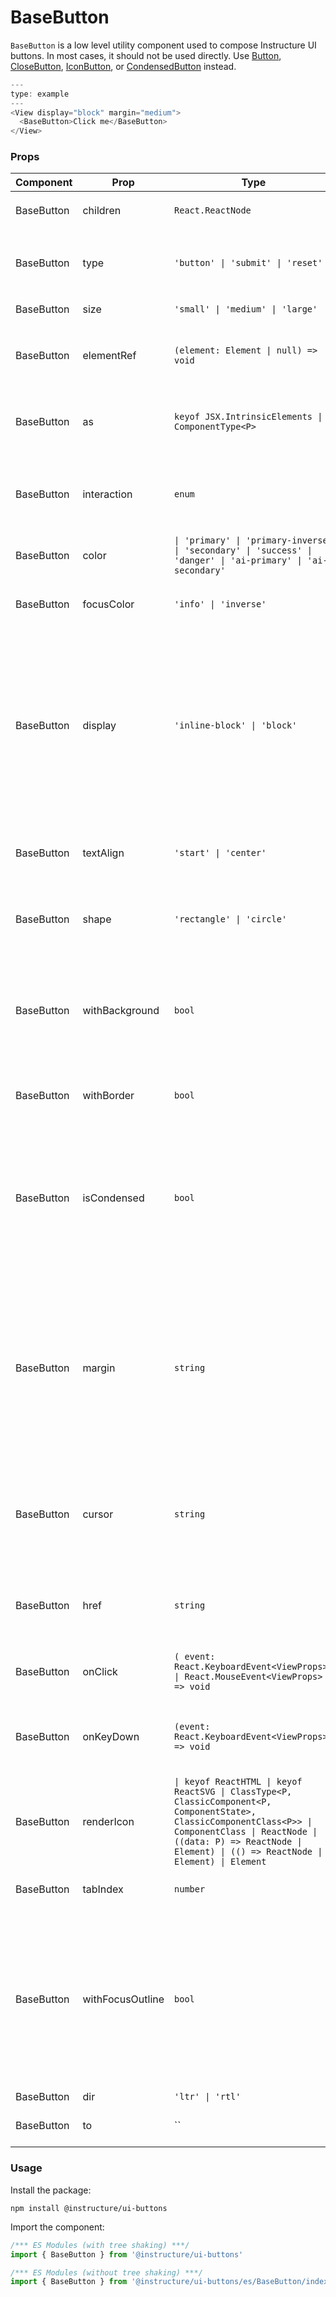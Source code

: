 # BaseButton


`BaseButton` is a low level utility component used to compose Instructure UI buttons. In most cases, it should not be used directly.
Use [Button](#Button), [CloseButton](#CloseButton), [IconButton](#IconButton), or [CondensedButton](#CondensedButton) instead.

```js
---
type: example
---
<View display="block" margin="medium">
  <BaseButton>Click me</BaseButton>
</View>
```


### Props

| Component | Prop | Type | Required | Default | Description |
|-----------|------|------|----------|---------|-------------|
| BaseButton | children | `React.ReactNode` | No | - | Specifies the `Button` children. |
| BaseButton | type | `'button' \| 'submit' \| 'reset'` | No | `'button'` | Specifies the type of the `Button`'s underlying html element. |
| BaseButton | size | `'small' \| 'medium' \| 'large'` | No | `'medium'` | The size of the `Button` |
| BaseButton | elementRef | `(element: Element \| null) => void` | No | - | Provides a reference to the `Button`'s underlying html element. |
| BaseButton | as | `keyof JSX.IntrinsicElements \| ComponentType<P>` | No | `'button'` | The element to render as the component root, `Button` by default. |
| BaseButton | interaction | `enum` | No | `undefined` | Specifies if interaction with the `Button` is enabled, disabled, or readonly. |
| BaseButton | color | `\| 'primary' \| 'primary-inverse' \| 'secondary' \| 'success' \| 'danger' \| 'ai-primary' \| 'ai-secondary'` | No | `'secondary'` | Specifies the color for the `Button`. |
| BaseButton | focusColor | `'info' \| 'inverse'` | No | - | Override the `Button`'s default focus outline color. |
| BaseButton | display | `'inline-block' \| 'block'` | No | `'inline-block'` | The `Button` display property. When set to `inline-block`, the `Button` displays inline with other elements. When set to block, the `Button` expands to fill the width of the container. |
| BaseButton | textAlign | `'start' \| 'center'` | No | `'start'` | Sets the alignment of the `Button` children and/or icon. |
| BaseButton | shape | `'rectangle' \| 'circle'` | No | `'rectangle'` | Specifies if the `Button` shape should be a circle or rectangle. |
| BaseButton | withBackground | `bool` | No | `true` | Specifies if the `Button` should render with a solid background. When false, the background is transparent. |
| BaseButton | withBorder | `bool` | No | `true` | Specifies if the `Button` should render with a border. |
| BaseButton | isCondensed | `bool` | No | `false` | Designates if the `Button` should render without padding. This option should only be set when `withBorder` and `withBackground` are also set to false. |
| BaseButton | margin | `string` | No | `'0'` | Valid values are `0`, `none`, `auto`, `xxx-small`, `xx-small`, `x-small`, `small`, `medium`, `large`, `x-large`, `xx-large`. Apply these values via familiar CSS-like shorthand. For example: `margin="small auto large"`. |
| BaseButton | cursor | `string` | No | `'pointer'` | Specify a mouse cursor to use when hovering over the button. The `pointer` cursor is used by default. |
| BaseButton | href | `string` | No | - | Specifies an href attribute for the `Button`'s underlying html element. |
| BaseButton | onClick | `( event: React.KeyboardEvent<ViewProps> \| React.MouseEvent<ViewProps> ) => void` | No | - | Callback fired when the `Button` is clicked. |
| BaseButton | onKeyDown | `(event: React.KeyboardEvent<ViewProps>) => void` | No | - | Callback fired when the `Button` receives a keydown event. |
| BaseButton | renderIcon | `\| keyof ReactHTML \| keyof ReactSVG \| ClassType<P, ClassicComponent<P, ComponentState>, ClassicComponentClass<P>> \| ComponentClass \| ReactNode \| ((data: P) => ReactNode \| Element) \| (() => ReactNode \| Element) \| Element` | No | - | An icon, or function that returns an icon. |
| BaseButton | tabIndex | `number` | No | - | Specifies the tabindex of the `Button`. |
| BaseButton | withFocusOutline | `bool` | No | - | Manually control if the `Button` should display a focus outline. When left `undefined` (which is the default) the focus outline will display if this component is focusable and receives focus. |
| BaseButton | dir | `'ltr' \| 'rtl'` | No | - |  |
| BaseButton | to | `` | No | - | Needed for React Router links @private |

### Usage

Install the package:

```shell
npm install @instructure/ui-buttons
```

Import the component:

```javascript
/*** ES Modules (with tree shaking) ***/
import { BaseButton } from '@instructure/ui-buttons'

/*** ES Modules (without tree shaking) ***/
import { BaseButton } from '@instructure/ui-buttons/es/BaseButton/index'
```

